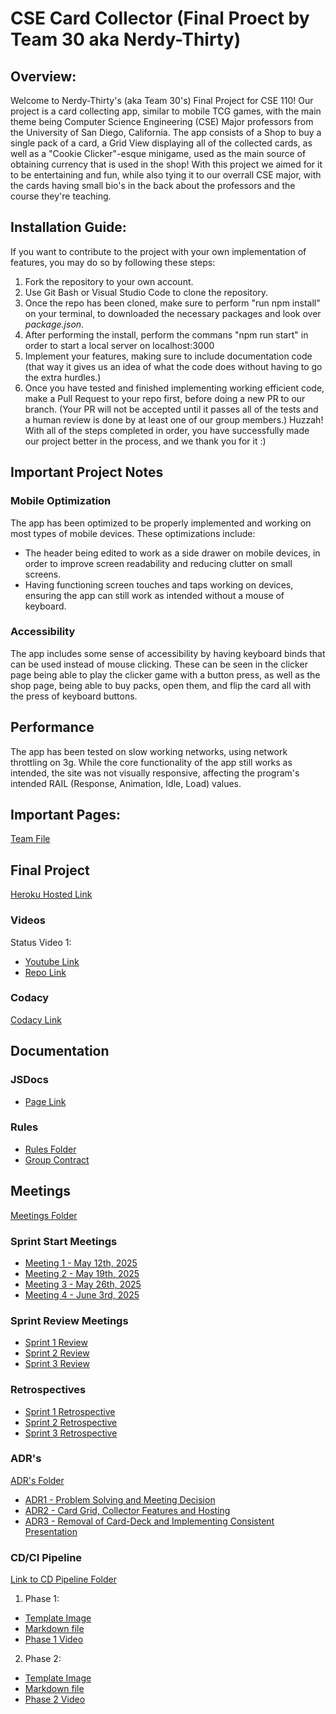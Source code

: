 ﻿# CSE Card Collector (Final Proect by Team 30 aka Nerdy-Thirty)

## Overview:
Welcome to Nerdy-Thirty's (aka Team 30's) Final Project for CSE 110! Our project is a card collecting app, similar to mobile TCG games, with the main theme being Computer Science Engineering (CSE) Major professors from the University of San Diego, California. The app consists of a Shop to buy a single pack of a card, a Grid View displaying all of the collected cards, as well as a "Cookie Clicker"-esque minigame, used as the main source of obtaining currency that is used in the shop! With this project we aimed for it to be entertaining and fun, while also tying it to our overrall CSE major, with the cards having small bio's in the back about the professors and the course they're teaching.

## Installation Guide:
If you want to contribute to the project with your own implementation of features, you may do so by following these steps:
1. Fork the repository to your own account.
2. Use Git Bash or Visual Studio Code to clone the repository.
3. Once the repo has been cloned, make sure to perform "run npm install" on your terminal, to downloaded the necessary packages and look over *package.json*.
4. After performing the install, perform the commans "npm run start" in order to start a local server on localhost:3000
5. Implement your features, making sure to include documentation code (that way it gives us an idea of what the code does without having to go the extra hurdles.)
6. Once you have tested and finished implementing working efficient code, make a Pull Request to your repo first, before doing a new PR to our branch. (Your PR will not be accepted until it passes all of the tests and a human review is done by at least one of our group members.)
Huzzah! With all of the steps completed in order, you have successfully made our project better in the process, and we thank you for it :)

## Important Project Notes

### Mobile Optimization 
The app has been optimized to be properly implemented and working on most types of mobile devices. These optimizations include:
- The header being edited to work as a side drawer on mobile devices, in order to improve screen readability and reducing clutter on small screens.
- Having functioning screen touches and taps working on devices, ensuring the app can still work as intended without a mouse of keyboard.

### Accessibility
The app includes some sense of accessibility by having keyboard binds that can be used instead of mouse clicking. These can be seen in the clicker page being able to play the clicker game with a button press, as well as the shop page, being able to buy packs, open them, and flip the card all with the press of keyboard buttons.

## Performance
The app has been tested on slow working networks, using network throttling on 3g. While the core functionality of the app still works as intended, the site was not visually responsive, affecting the program's intended RAIL (Response, Animation, Idle, Load) values.

## Important Pages:
[Team File](admin/team.md)

## Final Project
[Heroku Hosted Link](https://nerdity-thirty-c404d15cf7fe.herokuapp.com/)

### Videos
Status Video 1:
- [Youtube Link](https://youtu.be/UU8ilUeQxk4)
- [Repo Link](https://github.com/cse110-sp25-group30/cse110-sp25-group30/blob/main/admin/videos/statusvideo1.mp4)

### Codacy
[Codacy Link](https://app.codacy.com/gh/cse110-sp25-group30/cse110-sp25-group30/dashboard)

## Documentation
### JSDocs
- [Page Link](https://cse110-sp25-group30.github.io/cse110-sp25-group30/)

### Rules
- [Rules Folder](https://github.com/cse110-sp25-group30/cse110-sp25-group30/tree/main/admin/misc)
- [Group Contract](https://github.com/cse110-sp25-group30/cse110-sp25-group30/blob/main/admin/misc/rules.md)

## Meetings
[Meetings Folder](https://github.com/cse110-sp25-group30/cse110-sp25-group30/tree/main/admin/meetings)

### Sprint Start Meetings
- [Meeting 1 - May 12th, 2025](https://github.com/cse110-sp25-group30/cse110-sp25-group30/blob/main/admin/meetings/0512-0519/051225meeting.md)
- [Meeting 2 - May 19th, 2025](https://github.com/cse110-sp25-group30/cse110-sp25-group30/blob/main/admin/meetings/0519-0525/051925-meeting2.md)
- [Meeting 3 - May 26th, 2025](https://github.com/cse110-sp25-group30/cse110-sp25-group30/blob/main/admin/meetings/0526-0601/052625-meeting3.md)
- [Meeting 4 - June 3rd, 2025](https://github.com/cse110-sp25-group30/cse110-sp25-group30/blob/main/admin/meetings/0602-0608/060225-meeting4.md)

### Sprint Review Meetings
- [Sprint 1 Review](https://github.com/cse110-sp25-group30/cse110-sp25-group30/blob/main/admin/meetings/0512-0518/051225meeting.md)
- [Sprint 2 Review](https://github.com/cse110-sp25-group30/cse110-sp25-group30/blob/main/admin/meetings/0519-0525/052525-sprint2-review.md)
- [Sprint 3 Review](https://github.com/cse110-sp25-group30/cse110-sp25-group30/blob/main/admin/meetings/0526-0601/060125-sprint3-review.md)

### Retrospectives
- [Sprint 1 Retrospective](https://github.com/cse110-sp25-group30/cse110-sp25-group30/blob/main/admin/meetings/0512-0518/051825-retrospective.md)
- [Sprint 2 Retrospective](https://github.com/cse110-sp25-group30/cse110-sp25-group30/blob/main/admin/meetings/0519-0525/052525-retrospective.md)
- [Sprint 3 Retrospective](https://github.com/cse110-sp25-group30/cse110-sp25-group30/blob/main/admin/meetings/0526-0601/060125-retrospective.md)

### ADR's
[ADR's Folder](https://github.com/cse110-sp25-group30/cse110-sp25-group30/tree/main/specs/adrs)
- [ADR1 - Problem Solving and Meeting Decision](https://github.com/cse110-sp25-group30/cse110-sp25-group30/blob/main/specs/adrs/051125-MVPandMeetingsDecisions.md)
- [ADR2 - Card Grid, Collector Features and Hosting](https://github.com/cse110-sp25-group30/cse110-sp25-group30/blob/main/specs/adrs/052225-CardGridandCollectorFeatures.md)
- [ADR3 - Removal of Card-Deck and Implementing Consistent Presentation](https://github.com/cse110-sp25-group30/cse110-sp25-group30/blob/main/specs/adrs/052825-CardDeckRemoval.md)

### CD/CI Pipeline
[Link to CD Pipeline Folder](https://github.com/cse110-sp25-group30/cse110-sp25-group30/tree/main/admin/cipipeline)
1. Phase 1:
- [Template Image](https://github.com/cse110-sp25-group30/cse110-sp25-group30/blob/main/admin/cipipeline/phase1.png)
- [Markdown file](https://github.com/cse110-sp25-group30/cse110-sp25-group30/blob/main/admin/cipipeline/phase1.md)
- [Phase 1 Video](https://github.com/cse110-sp25-group30/cse110-sp25-group30/blob/main/admin/cipipeline/phase1.mp4)

2. Phase 2:
- [Template Image](https://github.com/cse110-sp25-group30/cse110-sp25-group30/blob/main/admin/cipipeline/phase2/phase2.png)
- [Markdown file](https://github.com/cse110-sp25-group30/cse110-sp25-group30/blob/main/admin/cipipeline/phase2/phase2.md)
- [Phase 2 Video](https://github.com/cse110-sp25-group30/cse110-sp25-group30/blob/main/admin/cipipeline/phase2/phase2.mp4)
